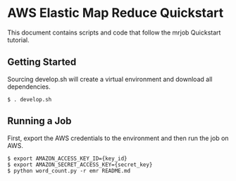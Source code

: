 AWS Elastic Map Reduce Quickstart
=================================

This document contains scripts and code that follow the mrjob Quickstart
tutorial.

Getting Started
---------------

Sourcing develop.sh will create a virtual environment and download all
dependencies.

    $ . develop.sh

Running a Job
-------------

First, export the AWS credentials to the environment and then run the job on
AWS.

    $ export AMAZON_ACCESS_KEY_ID={key_id}
    $ export AMAZON_SECRET_ACCESS_KEY={secret_key}
    $ python word_count.py -r emr README.md
